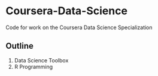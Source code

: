 # Coursera-Data-Science
Code for work on the Coursera Data Science Specialization

## Outline ##

1. Data Science Toolbox
2. R Programming


